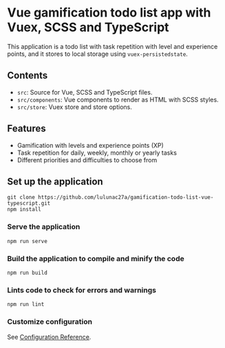# Vue gamification todo list app with Vuex, SCSS and TypeScript

This application is a todo list with task repetition with level and experience points,
and it stores to local storage using `vuex-persistedstate`.

## Contents

- `src`: Source for Vue, SCSS and TypeScript files.
- `src/components`: Vue components to render as HTML with SCSS styles.
- `src/store`: Vuex store and store options.

## Features

- Gamification with levels and experience points (XP)
- Task repetition for daily, weekly, monthly or yearly tasks
- Different priorities and difficulties to choose from

## Set up the application

```
git clone https://github.com/lulunac27a/gamification-todo-list-vue-typescript.git
npm install
```

### Serve the application

```
npm run serve
```

### Build the application to compile and minify the code

```
npm run build
```

### Lints code to check for errors and warnings

```
npm run lint
```

### Customize configuration

See [Configuration Reference](https://cli.vuejs.org/config/).
